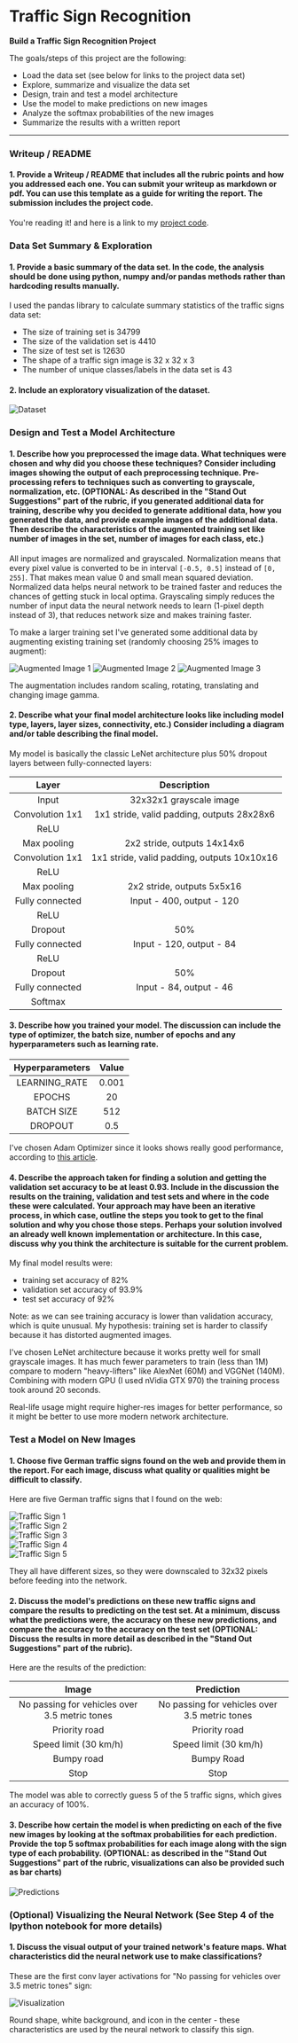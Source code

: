 # Traffic Sign Recognition

**Build a Traffic Sign Recognition Project**

The goals/steps of this project are the following:
* Load the data set (see below for links to the project data set)
* Explore, summarize and visualize the data set
* Design, train and test a model architecture
* Use the model to make predictions on new images
* Analyze the softmax probabilities of the new images
* Summarize the results with a written report


[//]: # (Image References)

[dataset]: ./examples/dataset.png "Dataset"
[aug1]: ./examples/aug1.png "Augmented Image 1"
[aug2]: ./examples/aug2.png "Augmented Image 2"
[aug3]: ./examples/aug3.png "Augmented Image 3"
[sign1]: ./german-signs/1.jpg "Traffic Sign 1"
[sign2]: ./german-signs/2.jpg "Traffic Sign 2"
[sign3]: ./german-signs/3.jpg "Traffic Sign 3"
[sign4]: ./german-signs/4.jpg "Traffic Sign 4"
[sign5]: ./german-signs/5.jpg "Traffic Sign 5"
[predictions]: ./examples/predictions.png "Predictions"
[visualization]: ./examples/visualization.png "Visualization"

---
### Writeup / README

#### 1. Provide a Writeup / README that includes all the rubric points and how you addressed each one. You can submit your writeup as markdown or pdf. You can use this template as a guide for writing the report. The submission includes the project code.

You're reading it! and here is a link to my [project code](https://github.com/istepanov/Udacity-CarND-P2-Traffic-Sign-Classifier/blob/master/Traffic_Sign_Classifier.ipynb).

### Data Set Summary & Exploration

#### 1. Provide a basic summary of the data set. In the code, the analysis should be done using python, numpy and/or pandas methods rather than hardcoding results manually.

I used the pandas library to calculate summary statistics of the traffic
signs data set:

* The size of training set is 34799
* The size of the validation set is 4410
* The size of test set is 12630
* The shape of a traffic sign image is 32 x 32 x 3
* The number of unique classes/labels in the data set is 43

#### 2. Include an exploratory visualization of the dataset.

![Dataset][dataset]

### Design and Test a Model Architecture

#### 1. Describe how you preprocessed the image data. What techniques were chosen and why did you choose these techniques? Consider including images showing the output of each preprocessing technique. Pre-processing refers to techniques such as converting to grayscale, normalization, etc. (OPTIONAL: As described in the "Stand Out Suggestions" part of the rubric, if you generated additional data for training, describe why you decided to generate additional data, how you generated the data, and provide example images of the additional data. Then describe the characteristics of the augmented training set like number of images in the set, number of images for each class, etc.)

All input images are normalized and grayscaled. Normalization means that every pixel value is converted to be in interval `[-0.5, 0.5]` instead of `[0, 255]`. That makes mean value 0 and small mean squared deviation. Normalized data helps neural network to be trained faster and reduces the chances of getting stuck in local optima. Grayscaling simply reduces the number of input data the neural network needs to learn (1-pixel depth instead of 3), that reduces network size and makes training faster.

To make a larger training set I've generated some additional data by augmenting existing training set (randomly choosing 25% images to augment):

![Augmented Image 1][aug1] ![Augmented Image 2][aug2] ![Augmented Image 3][aug3]

The augmentation includes random scaling, rotating, translating and changing image gamma.

#### 2. Describe what your final model architecture looks like including model type, layers, layer sizes, connectivity, etc.) Consider including a diagram and/or table describing the final model.

My model is basically the classic LeNet architecture plus 50% dropout layers between fully-connected layers:

| Layer                 |     Description                               |
|:---------------------:|:---------------------------------------------:|
| Input                 | 32x32x1 grayscale image                       |
| Convolution 1x1       | 1x1 stride, valid padding, outputs 28x28x6    |
| ReLU                  |                                               |
| Max pooling           | 2x2 stride, outputs 14x14x6                   |
| Convolution 1x1       | 1x1 stride, valid padding, outputs 10x10x16   |
| ReLU                  |                                               |
| Max pooling           | 2x2 stride, outputs 5x5x16                    |
| Fully connected       | Input - 400, output - 120                     |
| ReLU                  |                                               |
| Dropout               | 50%                                           |
| Fully connected       | Input - 120, output - 84                      |
| ReLU                  |                                               |
| Dropout               | 50%                                           |
| Fully connected       | Input - 84, output - 46                       |
| Softmax               |                                               |

#### 3. Describe how you trained your model. The discussion can include the type of optimizer, the batch size, number of epochs and any hyperparameters such as learning rate.

| Hyperparameters       | Value                                         |
|:---------------------:|:---------------------------------------------:|
| LEARNING_RATE         | 0.001                                         |
| EPOCHS                | 20                                            |
| BATCH SIZE            | 512                                           |
| DROPOUT               | 0.5                                           |

I've chosen Adam Optimizer since it looks shows really good performance, according to [this article](http://sebastianruder.com/optimizing-gradient-descent/).

#### 4. Describe the approach taken for finding a solution and getting the validation set accuracy to be at least 0.93. Include in the discussion the results on the training, validation and test sets and where in the code these were calculated. Your approach may have been an iterative process, in which case, outline the steps you took to get to the final solution and why you chose those steps. Perhaps your solution involved an already well known implementation or architecture. In this case, discuss why you think the architecture is suitable for the current problem.

My final model results were:
* training set accuracy of 82%
* validation set accuracy of 93.9%
* test set accuracy of 92%

Note: as we can see training accuracy is lower than validation accuracy, which is quite unusual. My hypothesis: training set is harder to classify because it has distorted augmented images.

I've chosen LeNet architecture because it works pretty well for small grayscale images. It has much fewer parameters to train (less than 1M) compare to modern "heavy-lifters" like AlexNet (60M) and VGGNet (140M). Combining with modern GPU (I used nVidia GTX 970) the training process took around 20 seconds.

Real-life usage might require higher-res images for better performance, so it might be better to use more modern network architecture.

### Test a Model on New Images

#### 1. Choose five German traffic signs found on the web and provide them in the report. For each image, discuss what quality or qualities might be difficult to classify.

Here are five German traffic signs that I found on the web:

![Traffic Sign 1][sign1]<br />
![Traffic Sign 2][sign2]<br />
![Traffic Sign 3][sign3]<br />
![Traffic Sign 4][sign4]<br />
![Traffic Sign 5][sign5]

They all have different sizes, so they were downscaled to 32x32 pixels before feeding into the network.

#### 2. Discuss the model's predictions on these new traffic signs and compare the results to predicting on the test set. At a minimum, discuss what the predictions were, the accuracy on these new predictions, and compare the accuracy to the accuracy on the test set (OPTIONAL: Discuss the results in more detail as described in the "Stand Out Suggestions" part of the rubric).

Here are the results of the prediction:

| Image                                         |     Prediction                                |
|:---------------------------------------------:|:---------------------------------------------:|
| No passing for vehicles over 3.5 metric tones | No passing for vehicles over 3.5 metric tones |
| Priority road                                 | Priority road                                 |
| Speed limit (30 km/h)                         | Speed limit (30 km/h)                         |
| Bumpy road                                    | Bumpy Road                                    |
| Stop                                          | Stop                                          |

The model was able to correctly guess 5 of the 5 traffic signs, which gives an accuracy of 100%.

#### 3. Describe how certain the model is when predicting on each of the five new images by looking at the softmax probabilities for each prediction. Provide the top 5 softmax probabilities for each image along with the sign type of each probability. (OPTIONAL: as described in the "Stand Out Suggestions" part of the rubric, visualizations can also be provided such as bar charts)

![Predictions][predictions]

### (Optional) Visualizing the Neural Network (See Step 4 of the Ipython notebook for more details)

#### 1. Discuss the visual output of your trained network's feature maps. What characteristics did the neural network use to make classifications?

These are the first conv layer activations for "No passing for vehicles over 3.5 metric tones" sign:

![Visualization][visualization]

Round shape, white background, and icon in the center - these characteristics are used by the neural network to classify this sign.
